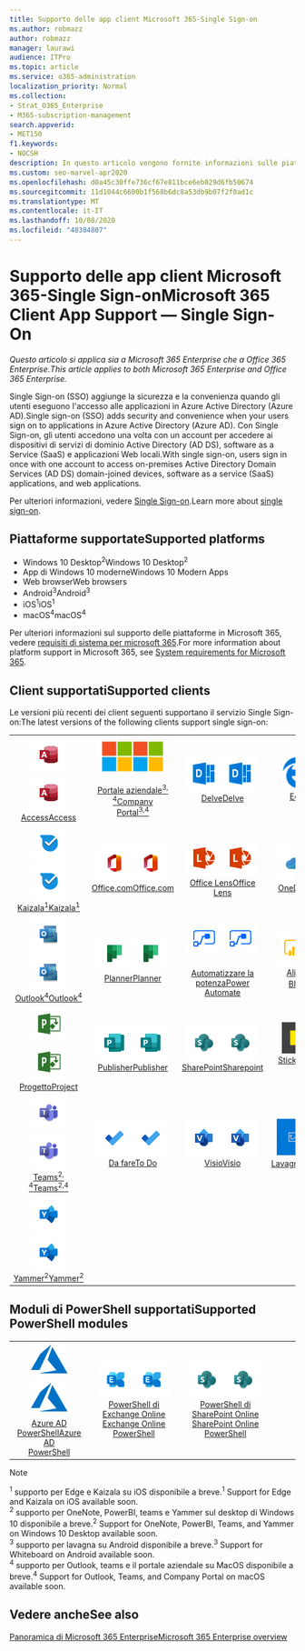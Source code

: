 ```yaml
---
title: Supporto delle app client Microsoft 365-Single Sign-on
ms.author: robmazz
author: robmazz
manager: laurawi
audience: ITPro
ms.topic: article
ms.service: o365-administration
localization_priority: Normal
ms.collection:
- Strat_O365_Enterprise
- M365-subscription-management
search.appverid:
- MET150
f1.keywords:
- NOCSH
description: In questo articolo vengono fornite informazioni sulle piattaforme, i client e i moduli di PowerShell che supportano il servizio Single Sign-on per Microsoft 365.
ms.custom: seo-marvel-apr2020
ms.openlocfilehash: d0a45c30ffe736cf67e811bce6eb029d6fb50674
ms.sourcegitcommit: 11d1044c6600b1f568b6dc8a53db9b07f2f0ad1c
ms.translationtype: MT
ms.contentlocale: it-IT
ms.lasthandoff: 10/08/2020
ms.locfileid: "48384807"
---
```

# <a name="microsoft-365-client-app-support--single-sign-on"></a><span data-ttu-id="80a6c-103">Supporto delle app client Microsoft 365-Single Sign-on</span><span class="sxs-lookup"><span data-stu-id="80a6c-103">Microsoft 365 Client App Support — Single Sign-On</span></span>

<span data-ttu-id="80a6c-104">*Questo articolo si applica sia a Microsoft 365 Enterprise che a Office 365 Enterprise*.</span><span class="sxs-lookup"><span data-stu-id="80a6c-104">*This article applies to both Microsoft 365 Enterprise and Office 365 Enterprise.*</span></span>

<span data-ttu-id="80a6c-105">Single Sign-on (SSO) aggiunge la sicurezza e la convenienza quando gli utenti eseguono l'accesso alle applicazioni in Azure Active Directory (Azure AD).</span><span class="sxs-lookup"><span data-stu-id="80a6c-105">Single sign-on (SSO) adds security and convenience when your users sign on to applications in Azure Active Directory (Azure AD).</span></span> <span data-ttu-id="80a6c-106">Con Single Sign-on, gli utenti accedono una volta con un account per accedere ai dispositivi di servizi di dominio Active Directory (AD DS), software as a Service (SaaS) e applicazioni Web locali.</span><span class="sxs-lookup"><span data-stu-id="80a6c-106">With single sign-on, users sign in once with one account to access on-premises Active Directory Domain Services (AD DS) domain-joined devices, software as a service (SaaS) applications, and web applications.</span></span>

<span data-ttu-id="80a6c-107">Per ulteriori informazioni, vedere [Single Sign-on](https://docs.microsoft.com/azure/active-directory/manage-apps/what-is-single-sign-on).</span><span class="sxs-lookup"><span data-stu-id="80a6c-107">Learn more about [single sign-on](https://docs.microsoft.com/azure/active-directory/manage-apps/what-is-single-sign-on).</span></span>

## <a name="supported-platforms"></a><span data-ttu-id="80a6c-108">Piattaforme supportate</span><span class="sxs-lookup"><span data-stu-id="80a6c-108">Supported platforms</span></span>

 - <span data-ttu-id="80a6c-109">Windows 10 Desktop<sup>2</sup></span><span class="sxs-lookup"><span data-stu-id="80a6c-109">Windows 10 Desktop<sup>2</sup></span></span>
 - <span data-ttu-id="80a6c-110">App di Windows 10 moderne</span><span class="sxs-lookup"><span data-stu-id="80a6c-110">Windows 10 Modern Apps</span></span>
 - <span data-ttu-id="80a6c-111">Web browser</span><span class="sxs-lookup"><span data-stu-id="80a6c-111">Web browsers</span></span>
 - <span data-ttu-id="80a6c-112">Android<sup>3</sup></span><span class="sxs-lookup"><span data-stu-id="80a6c-112">Android<sup>3</sup></span></span>
 - <span data-ttu-id="80a6c-113">iOS<sup>1</sup></span><span class="sxs-lookup"><span data-stu-id="80a6c-113">iOS<sup>1</sup></span></span>
 - <span data-ttu-id="80a6c-114">macOS<sup>4</sup></span><span class="sxs-lookup"><span data-stu-id="80a6c-114">macOS<sup>4</sup></span></span>

<span data-ttu-id="80a6c-115">Per ulteriori informazioni sul supporto delle piattaforme in Microsoft 365, vedere [requisiti di sistema per microsoft 365](https://www.microsoft.com/microsoft-365/microsoft-365-and-office-resources).</span><span class="sxs-lookup"><span data-stu-id="80a6c-115">For more information about platform support in Microsoft 365, see [System requirements for Microsoft 365](https://www.microsoft.com/microsoft-365/microsoft-365-and-office-resources).</span></span>

## <a name="supported-clients"></a><span data-ttu-id="80a6c-116">Client supportati</span><span class="sxs-lookup"><span data-stu-id="80a6c-116">Supported clients</span></span>

<span data-ttu-id="80a6c-117">Le versioni più recenti dei client seguenti supportano il servizio Single Sign-on:</span><span class="sxs-lookup"><span data-stu-id="80a6c-117">The latest versions of the following clients support single sign-on:</span></span>

| | | | | | |
|:---:|:---:|:---:|:---:|:---:|:---:|
| <span data-ttu-id="80a6c-118">![Icona Access](../media/o365-access-64x64.png)</span><span class="sxs-lookup"><span data-stu-id="80a6c-118">![Access icon](../media/o365-access-64x64.png)</span></span> <br> [<span data-ttu-id="80a6c-119">Access</span><span class="sxs-lookup"><span data-stu-id="80a6c-119">Access</span></span>](https://products.office.com/access) | <span data-ttu-id="80a6c-120">![Icona portale aziendale](../media/o365-microsoft-64x64.png)</span><span class="sxs-lookup"><span data-stu-id="80a6c-120">![Company portal icon](../media/o365-microsoft-64x64.png)</span></span> <br> [<span data-ttu-id="80a6c-121"><br>Portale aziendale<sup>3, 4</sup></span><span class="sxs-lookup"><span data-stu-id="80a6c-121">Company <br> Portal<sup>3,4</sup> </span></span>](https://docs.microsoft.com/intune-user-help/sign-in-to-the-company-portal) | <span data-ttu-id="80a6c-122">![Icona di approfondimento](../media/o365-delve-64x64.png)</span><span class="sxs-lookup"><span data-stu-id="80a6c-122">![Delve icon](../media/o365-delve-64x64.png)</span></span> <br> [<span data-ttu-id="80a6c-123">Delve</span><span class="sxs-lookup"><span data-stu-id="80a6c-123">Delve</span></span>](https://products.office.com/business/intelligent-search) | <span data-ttu-id="80a6c-124">![Icona del server perimetrale](../media/o365-edge-64x64.png)</span><span class="sxs-lookup"><span data-stu-id="80a6c-124">![Edge icon](../media/o365-edge-64x64.png)</span></span> <br> [<span data-ttu-id="80a6c-125">Edge<sup>1</sup></span><span class="sxs-lookup"><span data-stu-id="80a6c-125">Edge<sup>1</sup></span></span>](https://www.microsoft.com/windows/microsoft-edge) | <span data-ttu-id="80a6c-126">![Icona Excel](../media/o365-excel-64x64.png)</span><span class="sxs-lookup"><span data-stu-id="80a6c-126">![Excel icon](../media/o365-excel-64x64.png)</span></span> <br> [<span data-ttu-id="80a6c-127">Excel</span><span class="sxs-lookup"><span data-stu-id="80a6c-127">Excel</span></span>](https://products.office.com/excel) 
| <span data-ttu-id="80a6c-128">![Icona di Kaizala](../media/o365-kaizala-64x64.png)</span><span class="sxs-lookup"><span data-stu-id="80a6c-128">![Kaizala icon](../media/o365-kaizala-64x64.png)</span></span> <br> [<span data-ttu-id="80a6c-129">Kaizala<sup>1</sup></span><span class="sxs-lookup"><span data-stu-id="80a6c-129">Kaizala<sup>1</sup></span></span>](https://products.office.com/en/business/microsoft-kaizala) | <span data-ttu-id="80a6c-130">![Icona Office.com](../media/o365-office-64x64.png)</span><span class="sxs-lookup"><span data-stu-id="80a6c-130">![Office.com icon](../media/o365-office-64x64.png)</span></span> <br> [<span data-ttu-id="80a6c-131">Office.com</span><span class="sxs-lookup"><span data-stu-id="80a6c-131">Office.com</span></span>](https://www.office.com/) | <span data-ttu-id="80a6c-132">![Icona dell'obiettivo](../media/o365-lens-64x64.png)</span><span class="sxs-lookup"><span data-stu-id="80a6c-132">![Lens icon](../media/o365-lens-64x64.png)</span></span> <br> [<span data-ttu-id="80a6c-133">Office Lens</span><span class="sxs-lookup"><span data-stu-id="80a6c-133">Office Lens</span></span>](https://www.microsoft.com/p/office-lens/9wzdncrfj3t8?activetab=pivot%3Aoverviewtab) | <span data-ttu-id="80a6c-134">![Icona di OneDrive for business](../media/o365-OneDrive-64x64.png)</span><span class="sxs-lookup"><span data-stu-id="80a6c-134">![OneDrive for Business icon](../media/o365-OneDrive-64x64.png)</span></span> <br> [<span data-ttu-id="80a6c-135">OneDrive</span><span class="sxs-lookup"><span data-stu-id="80a6c-135">OneDrive</span></span>](https://products.office.com/onedrive-for-business/online-cloud-storage) | <span data-ttu-id="80a6c-136">![Icona di OneNote](../media/o365-OneNote-64x64.png)</span><span class="sxs-lookup"><span data-stu-id="80a6c-136">![OneNote icon](../media/o365-OneNote-64x64.png)</span></span> <br> [<span data-ttu-id="80a6c-137">OneNote<sup>2</sup></span><span class="sxs-lookup"><span data-stu-id="80a6c-137">OneNote<sup>2</sup></span></span>](https://products.office.com/onenote) 
| <span data-ttu-id="80a6c-138">![Icona di Outlook](../media/o365-outlook-64x64.png)</span><span class="sxs-lookup"><span data-stu-id="80a6c-138">![Outlook icon](../media/o365-outlook-64x64.png)</span></span> <br> [<span data-ttu-id="80a6c-139">Outlook<sup>4</sup></span><span class="sxs-lookup"><span data-stu-id="80a6c-139">Outlook<sup>4</sup></span></span>](https://products.office.com/outlook) | <span data-ttu-id="80a6c-140">![Icona Planner](../media/o365-planner-64x64.png)</span><span class="sxs-lookup"><span data-stu-id="80a6c-140">![Planner icon](../media/o365-planner-64x64.png)</span></span> <br> [<span data-ttu-id="80a6c-141">Planner</span><span class="sxs-lookup"><span data-stu-id="80a6c-141">Planner</span></span>](https://products.office.com/business/task-management-software) | <span data-ttu-id="80a6c-142">![Icona Power automatizzate](../media/o365-flow-64x64.png)</span><span class="sxs-lookup"><span data-stu-id="80a6c-142">![Power Automate icon](../media/o365-flow-64x64.png)</span></span> <br> [<span data-ttu-id="80a6c-143"><br>Automatizzare la potenza</span><span class="sxs-lookup"><span data-stu-id="80a6c-143">Power <br> Automate</span></span>](https://flow.microsoft.com) | <span data-ttu-id="80a6c-144">![Icona PowerBI](../media/o365-powerbi-64x64.png)</span><span class="sxs-lookup"><span data-stu-id="80a6c-144">![PowerBI icon](../media/o365-powerbi-64x64.png)</span></span> <br> [<span data-ttu-id="80a6c-145">Alimentazione BI<sup>2</sup></span><span class="sxs-lookup"><span data-stu-id="80a6c-145">Power BI<sup>2</sup></span></span>](https://powerbi.microsoft.com)| <span data-ttu-id="80a6c-146">![Icona PowerPoint](../media/o365-powerpoint-64x64.png)</span><span class="sxs-lookup"><span data-stu-id="80a6c-146">![PowerPoint icon](../media/o365-powerpoint-64x64.png)</span></span> <br> [<span data-ttu-id="80a6c-147">PowerPoint</span><span class="sxs-lookup"><span data-stu-id="80a6c-147">PowerPoint</span></span>](https://products.office.com/powerpoint) 
| <span data-ttu-id="80a6c-148">![Icona progetto](../media/o365-project-64x64.png)</span><span class="sxs-lookup"><span data-stu-id="80a6c-148">![Project icon](../media/o365-project-64x64.png)</span></span> <br> [<span data-ttu-id="80a6c-149">Progetto</span><span class="sxs-lookup"><span data-stu-id="80a6c-149">Project</span></span>](https://products.office.com/project) | <span data-ttu-id="80a6c-150">![Icona di Publisher](../media/o365-publisher-64x64.png)</span><span class="sxs-lookup"><span data-stu-id="80a6c-150">![Publisher icon](../media/o365-publisher-64x64.png)</span></span> <br> [<span data-ttu-id="80a6c-151">Publisher</span><span class="sxs-lookup"><span data-stu-id="80a6c-151">Publisher</span></span>](https://products.office.com/publisher) | <span data-ttu-id="80a6c-152">![Icona di SharePoint](../media/o365-sharepoint-64x64.png)</span><span class="sxs-lookup"><span data-stu-id="80a6c-152">![SharePoint icon](../media/o365-sharepoint-64x64.png)</span></span> <br> [<span data-ttu-id="80a6c-153">SharePoint</span><span class="sxs-lookup"><span data-stu-id="80a6c-153">Sharepoint</span></span>](https://products.office.com/sharepoint) | <span data-ttu-id="80a6c-154">![Icona note adesive](../media/o365-stickynotes-64x64.png)</span><span class="sxs-lookup"><span data-stu-id="80a6c-154">![Sticky Notes icon](../media/o365-stickynotes-64x64.png)</span></span> <br> [<span data-ttu-id="80a6c-155">Sticky Notes</span><span class="sxs-lookup"><span data-stu-id="80a6c-155">Sticky Notes</span></span>](https://www.microsoft.com/p/microsoft-sticky-notes/9nblggh4qghw)  | <span data-ttu-id="80a6c-156">![Icona Sway](../media/o365-sway-64x64.png)</span><span class="sxs-lookup"><span data-stu-id="80a6c-156">![Sway icon](../media/o365-sway-64x64.png)</span></span> <br> [<span data-ttu-id="80a6c-157">Sway</span><span class="sxs-lookup"><span data-stu-id="80a6c-157">Sway</span></span>](https://sway.com) 
| <span data-ttu-id="80a6c-158">![icona di Teams](../media/o365-teams-64x64.png)</span><span class="sxs-lookup"><span data-stu-id="80a6c-158">![Teams icon](../media/o365-teams-64x64.png)</span></span> <br> [<span data-ttu-id="80a6c-159">Teams<sup>2, 4</sup></span><span class="sxs-lookup"><span data-stu-id="80a6c-159">Teams<sup>2,4</sup></span></span>](https://products.office.com/microsoft-teams/group-chat-software) | <span data-ttu-id="80a6c-160">![Icona da fare](../media/o365-todo-64x64.png)</span><span class="sxs-lookup"><span data-stu-id="80a6c-160">![To Do icon](../media/o365-todo-64x64.png)</span></span> <br> [<span data-ttu-id="80a6c-161">Da fare</span><span class="sxs-lookup"><span data-stu-id="80a6c-161">To Do</span></span>](https://todo.microsoft.com) | <span data-ttu-id="80a6c-162">![Icona Visio](../media/o365-visio-64x64.png)</span><span class="sxs-lookup"><span data-stu-id="80a6c-162">![Visio icon](../media/o365-visio-64x64.png)</span></span> <br> [<span data-ttu-id="80a6c-163">Visio</span><span class="sxs-lookup"><span data-stu-id="80a6c-163">Visio</span></span>](https://products.office.com/visio/flowchart-software) | <span data-ttu-id="80a6c-164">![Icona lavagna](../media/o365-whiteboard-64x64.png)</span><span class="sxs-lookup"><span data-stu-id="80a6c-164">![Whiteboard icon](../media/o365-whiteboard-64x64.png)</span></span> <br> [<span data-ttu-id="80a6c-165">Lavagna<sup>3</sup></span><span class="sxs-lookup"><span data-stu-id="80a6c-165">Whiteboard<sup>3</sup></span></span>](https://whiteboard.microsoft.com/) | <span data-ttu-id="80a6c-166">![Icona Word](../media/o365-word-64x64.png)</span><span class="sxs-lookup"><span data-stu-id="80a6c-166">![Word icon](../media/o365-word-64x64.png)</span></span> <br> [<span data-ttu-id="80a6c-167">Word</span><span class="sxs-lookup"><span data-stu-id="80a6c-167">Word</span></span>](https://products.office.com/word) 
| <span data-ttu-id="80a6c-168">![Icona di Yammer](../media/o365-yammer-64x64.png)</span><span class="sxs-lookup"><span data-stu-id="80a6c-168">![Yammer icon](../media/o365-yammer-64x64.png)</span></span> <br> [<span data-ttu-id="80a6c-169">Yammer<sup>2</sup></span><span class="sxs-lookup"><span data-stu-id="80a6c-169">Yammer<sup>2</sup></span></span>](https://products.office.com/yammer/yammer-overview) |

## <a name="supported-powershell-modules"></a><span data-ttu-id="80a6c-170">Moduli di PowerShell supportati</span><span class="sxs-lookup"><span data-stu-id="80a6c-170">Supported PowerShell modules</span></span>

| | | | | | |
|:---:|:---:|:---:|:---:|:---:|:---:|
| <span data-ttu-id="80a6c-171">![Icona di Azure](../media/o365-azure-64x64.png)</span><span class="sxs-lookup"><span data-stu-id="80a6c-171">![Azure icon](../media/o365-azure-64x64.png)</span></span> <br> [<span data-ttu-id="80a6c-172">Azure AD <br> PowerShell</span><span class="sxs-lookup"><span data-stu-id="80a6c-172">Azure AD <br> PowerShell</span></span>](https://docs.microsoft.com/powershell/azure/active-directory/overview?view=azureadps-2.0) | <span data-ttu-id="80a6c-173">![Icona di Exchange](../media/o365-exchange-64x64.png)</span><span class="sxs-lookup"><span data-stu-id="80a6c-173">![Exchange icon](../media/o365-exchange-64x64.png)</span></span> <br> [<span data-ttu-id="80a6c-174">PowerShell di Exchange Online <br></span><span class="sxs-lookup"><span data-stu-id="80a6c-174">Exchange Online <br> PowerShell</span></span>](https://docs.microsoft.com/powershell/exchange/exchange-online-powershell) | <span data-ttu-id="80a6c-175">![Icona di SharePoint](../media/o365-sharepoint-64x64.png)</span><span class="sxs-lookup"><span data-stu-id="80a6c-175">![SharePoint icon](../media/o365-sharepoint-64x64.png)</span></span> <br> [<span data-ttu-id="80a6c-176">PowerShell di SharePoint Online <br></span><span class="sxs-lookup"><span data-stu-id="80a6c-176">SharePoint Online <br> PowerShell</span></span>](https://docs.microsoft.com/powershell/sharepoint/sharepoint-online/connect-sharepoint-online)

> [!NOTE]
> <span data-ttu-id="80a6c-177"><sup>1</sup> supporto per Edge e Kaizala su iOS disponibile a breve.</span><span class="sxs-lookup"><span data-stu-id="80a6c-177"><sup>1</sup> Support for Edge and Kaizala on iOS available soon.</span></span> <br>
> <span data-ttu-id="80a6c-178"><sup>2</sup> supporto per OneNote, PowerBI, teams e Yammer sul desktop di Windows 10 disponibile a breve.</span><span class="sxs-lookup"><span data-stu-id="80a6c-178"><sup>2</sup> Support for OneNote, PowerBI, Teams, and Yammer on Windows 10 Desktop available soon.</span></span> <br>
> <span data-ttu-id="80a6c-179"><sup>3</sup> supporto per lavagna su Android disponibile a breve.</span><span class="sxs-lookup"><span data-stu-id="80a6c-179"><sup>3</sup> Support for Whiteboard on Android available soon.</span></span> <br>
> <span data-ttu-id="80a6c-180"><sup>4</sup> supporto per Outlook, teams e il portale aziendale su MacOS disponibile a breve.</span><span class="sxs-lookup"><span data-stu-id="80a6c-180"><sup>4</sup> Support for Outlook, Teams, and Company Portal on macOS available soon.</span></span> <br>

## <a name="see-also"></a><span data-ttu-id="80a6c-181">Vedere anche</span><span class="sxs-lookup"><span data-stu-id="80a6c-181">See also</span></span>

[<span data-ttu-id="80a6c-182">Panoramica di Microsoft 365 Enterprise</span><span class="sxs-lookup"><span data-stu-id="80a6c-182">Microsoft 365 Enterprise overview</span></span>](microsoft-365-overview.md)
